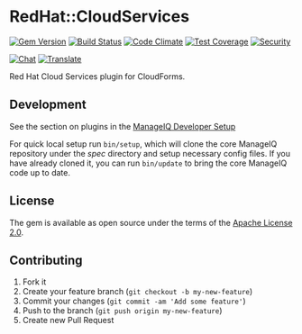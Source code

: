 # RedHat::CloudServices

[![Gem Version](https://badge.fury.io/rb/cfme-cloud_services.svg)](http://badge.fury.io/rb/cfme-cloud_services)
[![Build Status](https://travis-ci.org/RedHatCloudForms/cfme-cloud_services.svg?branch=master)](https://travis-ci.org/RedHatCloudForms/cfme-cloud_services)
[![Code Climate](https://codeclimate.com/github/RedHatCloudForms/cfme-cloud_services.svg)](https://codeclimate.com/github/RedHatCloudForms/cfme-cloud_services)
[![Test Coverage](https://codeclimate.com/github/RedHatCloudForms/cfme-cloud_services/badges/coverage.svg)](https://codeclimate.com/github/RedHatCloudForms/cfme-cloud_services/coverage)
[![Security](https://hakiri.io/github/RedHatCloudForms/cfme-cloud_services/master.svg)](https://hakiri.io/github/RedHatCloudForms/cfme-cloud_services/master)

[![Chat](https://badges.gitter.im/Join%20Chat.svg)](https://gitter.im/RedHatCloudForms/cfme-cloud_services?utm_source=badge&utm_medium=badge&utm_campaign=pr-badge&utm_content=badge)
[![Translate](https://img.shields.io/badge/translate-zanata-blue.svg)](https://translate.zanata.org/zanata/project/view/cfme-cloud_services)

Red Hat Cloud Services plugin for CloudForms.

## Development

See the section on plugins in the [ManageIQ Developer Setup](https://github.com/ManageIQ/guides/blob/master/developer_setup/plugins.md)

For quick local setup run `bin/setup`, which will clone the core ManageIQ repository under the *spec* directory and setup necessary config files. If you have already cloned it, you can run `bin/update` to bring the core ManageIQ code up to date.

## License

The gem is available as open source under the terms of the [Apache License 2.0](http://www.apache.org/licenses/LICENSE-2.0).

## Contributing

1. Fork it
2. Create your feature branch (`git checkout -b my-new-feature`)
3. Commit your changes (`git commit -am 'Add some feature'`)
4. Push to the branch (`git push origin my-new-feature`)
5. Create new Pull Request
